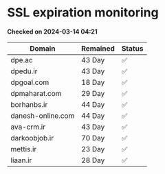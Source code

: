 # SSL expiration monitoring

**Checked on 2024-03-14 04:21**

| Domain | Remained | Status       |
|--------|----------|--------------|
| dpe.ac     | 43 Day   | ✅ |
| dpedu.ir     | 43 Day   | ✅ |
| dpgoal.com     | 18 Day   | ✅ |
| dpmaharat.com     | 29 Day   | ✅ |
| borhanbs.ir     | 44 Day   | ✅ |
| danesh-online.com     | 44 Day   | ✅ |
| ava-crm.ir     | 43 Day   | ✅ |
| darkoobjob.ir     | 70 Day   | ✅ |
| mettis.ir     | 23 Day   | ✅ |
| liaan.ir     | 28 Day   | ✅ |
